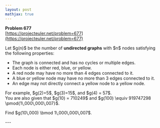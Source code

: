 ```yaml
---
layout: post
mathjax: true
---
```

**Problem 677**  
[https://projecteuler.net/problem=677](https://projecteuler.net/problem=677)

<p>Let $g(n)$ be the number of <b>undirected graphs</b> with $n$ nodes satisfying the following properties:</p>
<ul>
<li>The graph is connected and has no cycles or multiple edges.</li>
<li>Each node is either red, blue, or yellow.</li>
<li>A red node may have no more than 4 edges connected to it.</li>
<li>A blue or yellow node may have no more than 3 edges connected to it.</li>
<li>An edge may not directly connect a yellow node to a yellow node.</li>
</ul>

<p>For example, $g(2)=5$, $g(3)=15$, and $g(4) = 57$.<br />
You are also given that $g(10) = 710249$ and $g(100) \equiv 919747298 \pmod{1\,000\,000\,007}$.</p>

<p>Find $g(10\,000) \bmod 1\,000\,000\,007$.</p>
---
